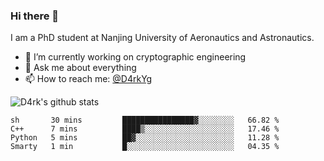 ### Hi there 👋

I am a PhD student at Nanjing University of Aeronautics and Astronautics.

- 🔭 I’m currently working on cryptographic engineering
- 💬 Ask me about everything
- 📫 How to reach me: [@D4rkYg](https://twitter.com/D4rkYg)

![D4rk's github stats](https://github-readme-stats.vercel.app/api?username=dd4rk&show_icons=true&title_color=fff&icon_color=79ff97&text_color=9f9f9f&bg_color=151515)

<!--START_SECTION:waka-->
```text
sh       30 mins         ████████████████▓░░░░░░░░   66.82 % 
C++      7 mins          ████▒░░░░░░░░░░░░░░░░░░░░   17.46 % 
Python   5 mins          ██▓░░░░░░░░░░░░░░░░░░░░░░   11.28 % 
Smarty   1 min           █░░░░░░░░░░░░░░░░░░░░░░░░   04.35 % 
```
<!--END_SECTION:waka-->
